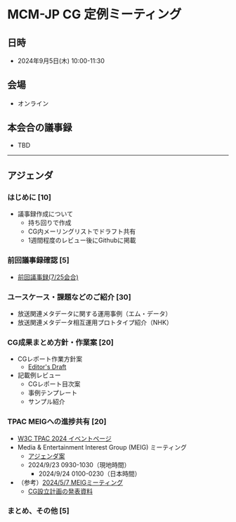 # MCM-JP CG 定例ミーティング

## 日時
- 2024年9月5日(木) 10:00-11:30　

## 会場
- オンライン

## 本会合の議事録
- TBD

  
---
## アジェンダ

### はじめに [10]
- 議事録作成について
  - 持ち回りで作成
  - CG内メーリングリストでドラフト共有
  - 1週間程度のレビュー後にGithubに掲載
### 前回議事録確認 [5]
  - [前回議事録(7/25会合)](https://www.w3.org/2024/07/25-mcm-jp-minutes.html)
### ユースケース・課題などのご紹介 [30]
  - 放送関連メタデータに関する運用事例（エム・データ）
  - 放送関連メタデータ相互運用プロトタイプ紹介（NHK）
### CG成果まとめ方針・作業案 [20]
  - CGレポート作業方針案
    - [Editor's Draft](https://w3c-cg.github.io/mcm-jp/reports/ED.html)
  - 記載例レビュー
    - CGレポート目次案
    - 事例テンプレート
    - サンプル紹介
### TPAC MEIGへの進捗共有 [20]
 - [W3C TPAC 2024 イベントページ](https://www.w3.org/2024/09/TPAC/Overview.html)
 - Media & Entertainment Interest Group (MEIG) ミーティング
   - [アジェンダ案](https://github.com/w3c/media-and-entertainment/issues/109)
   - 2024/9/23 0930-1030（現地時間）
     - 2024/9/24 0100-0230（日本時間）
 - （参考）[2024/5/7 MEIGミーティング](https://www.w3.org/2024/05/07-me-minutes.html)
   - [CG設立計画の発表資料](https://www.w3.org/2011/webtv/wiki/images/1/16/20240507_MEIG_NHK_Endo.pdf)
### まとめ、その他 [5]
